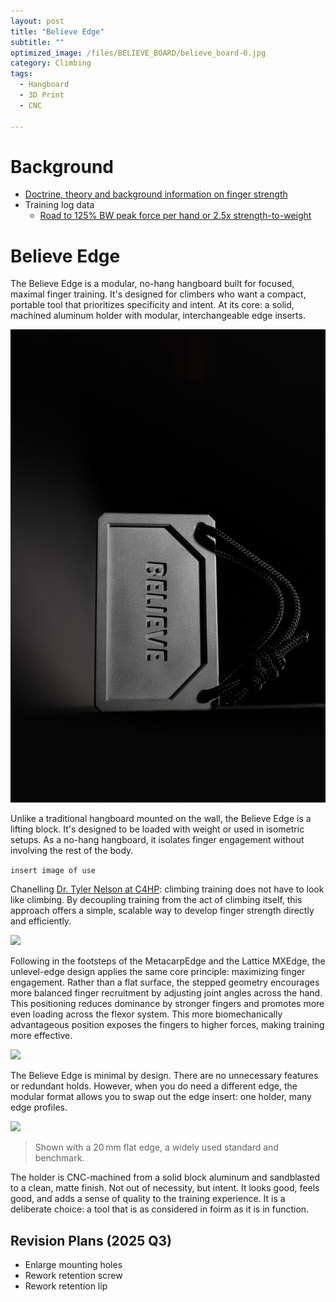 ```yaml
---
layout: post
title: "Believe Edge"
subtitle: "" 
optimized_image: /files/BELIEVE_BOARD/believe_board-0.jpg
category: Climbing
tags:
  - Hangboard
  - 3D Print
  - CNC

---
```


# Background

- [Doctrine, theory and background information on finger strength](https://anthony-r-h.github.io/HANGBOARD/)
- Training log data 
  - [Road to 125% BW peak force per hand or 2.5x strength-to-weight](https://app.hex.tech/9a6322c1-adb4-4168-adca-6aa7b9ce187d/app/ca62e5cd-a85c-496a-b27c-0cb002bf7f62/latest?selectedStaticCellId=aff79831-20f7-449b-8e51-853728c0903d)


# Believe Edge

The Believe Edge is a modular, no-hang hangboard built for focused, maximal finger training. It's designed for climbers who want a compact, portable tool that prioritizes specificity and intent. At its core: a solid, machined aluminum holder with modular, interchangeable edge inserts.

<img src="/files/BELIEVE_BOARD/believe_board-2.jpg">

Unlike a traditional hangboard mounted on the wall, the Believe Edge is a lifting block. It's designed to be loaded with weight or used in isometric setups. As a no-hang hangboard, it isolates finger engagement without involving the rest of the body.

```insert image of use```

Chanelling [Dr. Tyler Nelson at C4HP](https://www.camp4humanperformance.com/): climbing training does not have to look like climbing. By decoupling training from the act of climbing itself, this approach offers a simple, scalable way to develop finger strength directly and efficiently.

<img src="/files/BELIEVE_BOARD/believe_board.jpg">

Following in the footsteps of the MetacarpEdge and the Lattice MXEdge,  the unlevel-edge design applies the same core principle: maximizing finger engagement. Rather than a flat surface, the stepped geometry encourages more balanced finger recruitment by adjusting joint angles across the hand. This positioning reduces dominance by stronger fingers and promotes more even loading across the flexor system. This more biomechanically advantageous position exposes the fingers to higher forces, making training more effective.

<img src="/files/BELIEVE_BOARD/believe_board-3.jpg">

The Believe Edge is minimal by design.  There are no unnecessary features or redundant holds. However, when you do need a different edge, the modular format allows you to swap out the edge insert: one holder, many edge profiles.

<img src="/files/BELIEVE_BOARD/believe_board-4.jpg">

> Shown with a 20 mm flat edge, a widely used standard and benchmark.

The holder is CNC-machined from a solid block aluminum and sandblasted to a clean, matte finish. Not out of necessity, but intent. It looks good, feels good, and adds a sense of quality to the training experience. It is a deliberate choice: a tool that is as considered in foirm as it is in function.

## Revision Plans (2025 Q3)

- Enlarge mounting holes
- Rework retention screw
- Rework retention lip

